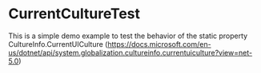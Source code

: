# CurrentCultureTest

This is a simple demo example to test the behavior of the static property CultureInfo.CurrentUICulture (https://docs.microsoft.com/en-us/dotnet/api/system.globalization.cultureinfo.currentuiculture?view=net-5.0)
